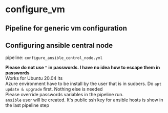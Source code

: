 # configure_vm
## Pipeline for generic vm configuration

## Configuring ansible central node
pipeline: `configure_ansible_control_node.yml` </br>

**Please do not use `"` in passwords. I have no idea how to escape them in passwords** </br>
Works for Ubuntu 20.04 lts </br>
Azure environment have to be install by the user that is in sudoers. Do `apt update & upgrade` first. Nothing else is needed </br>
Please override passwords variables in the pipeline run. </br>
`ansible` user will be created. It's public ssh key for ansible hosts is show in the last pipeline step
